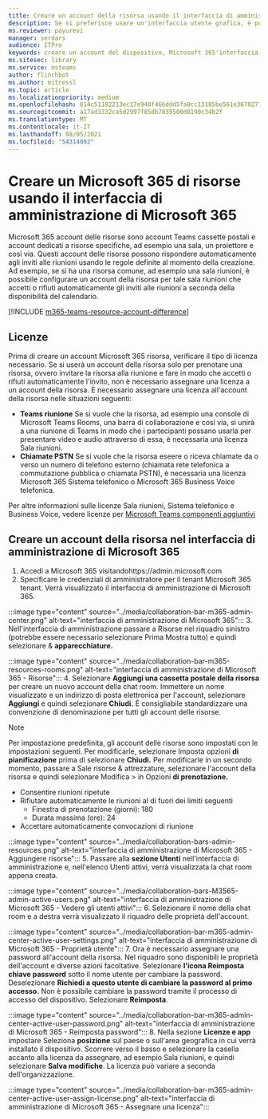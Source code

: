 ```yaml
---
title: Creare un account della risorsa usando il interfaccia di amministrazione di Microsoft 365
description: Se si preferisce usare un'interfaccia utente grafica, è possibile creare un account delle risorse per il Microsoft Teams Rooms e le barre di collaborazione per Microsoft Teams usando il centro Amministrazione Microsoft 365.
ms.reviewer: payurevi
manager: serdars
audience: ITPro
keywords: creare un account del dispositivo, Microsoft 365'interfaccia utente, interfaccia di amministrazione di Microsoft 365
ms.sitesec: library
ms.service: msteams
author: flinchbot
ms.author: mitressl
ms.topic: article
ms.localizationpriority: medium
ms.openlocfilehash: 014c51182213ec17e940f466ddd5fa0cc13185be561e3670277430ce78a054c2
ms.sourcegitcommit: a17ad3332ca5d2997f85db7835500d8190c34b2f
ms.translationtype: MT
ms.contentlocale: it-IT
ms.lasthandoff: 08/05/2021
ms.locfileid: "54314092"
---
```

# <a name="create-a-microsoft-365-resource-account-using-the-microsoft-365-admin-center"></a>Creare un Microsoft 365 di risorse usando il interfaccia di amministrazione di Microsoft 365

Microsoft 365 account delle risorse sono account Teams cassette postali e account dedicati a risorse specifiche, ad esempio una sala, un proiettore e così via. Questi account delle risorse possono rispondere automaticamente agli inviti alle riunioni usando le regole definite al momento della creazione. Ad esempio, se si ha una risorsa comune, ad esempio una sala riunioni, è possibile configurare un account della risorsa per tale sala riunioni che accetti o rifiuti automaticamente gli inviti alle riunioni a seconda della disponibilità del calendario.

<!-- The steps in this article show you how to set up a resource account using the Microsoft 365 admin center. If you'd rather use PowerShell to create resource accounts, [Create a resource account using the PowerShell](resource-account-ps.md). -->

[!INCLUDE [m365-teams-resource-account-difference](../includes/m365-teams-resource-account-difference.md)]

## <a name="licensing"></a>Licenze

Prima di creare un account Microsoft 365 risorsa, verificare il tipo di licenza necessario. Se si userà un account della risorsa solo per prenotare una risorsa, ovvero invitare la risorsa alla riunione e fare in modo che accetti o rifiuti automaticamente l'invito, non è necessario assegnare una licenza a un account della risorsa. È necessario assegnare una licenza all'account della risorsa nelle situazioni seguenti:

- **Teams riunione** Se si vuole che la risorsa, ad esempio una console di Microsoft Teams Rooms, una barra di collaborazione e così via, si unirà a una riunione di Teams in modo che i partecipanti possano usarla per presentare video e audio attraverso di essa, è necessaria una licenza Sala riunioni. 
- **Chiamate PSTN** Se si vuole che la risorsa eseere o riceva chiamate da o verso un numero di telefono esterno (chiamata rete telefonica a commutazione pubblica o chiamata PSTN), è necessaria una licenza Microsoft 365 Sistema telefonico o Microsoft 365 Business Voice telefonica.

Per altre informazioni sulle licenze Sala riunioni, Sistema telefonico e Business Voice, vedere licenze per [Microsoft Teams componenti aggiuntivi](../teams-add-on-licensing/microsoft-teams-add-on-licensing.md)

## <a name="create-a-resource-account-in-the-microsoft-365-admin-center"></a><a href="" id="create-device-acct-m365-admin-ctr"></a>Creare un account della risorsa nel interfaccia di amministrazione di Microsoft 365

1. Accedi a Microsoft 365 visitandohttps://admin.microsoft.com
2. Specificare le credenziali di amministratore per il tenant Microsoft 365 tenant. Verrà visualizzato il interfaccia di amministrazione di Microsoft 365.

:::image type="content" source="../media/collaboration-bar-m365-admin-center.png" alt-text="interfaccia di amministrazione di Microsoft 365":::
3. Nell'interfaccia di amministrazione  passare a Risorse nel riquadro  sinistro (potrebbe essere necessario selezionare Prima Mostra tutto) e quindi selezionare & **apparecchiature.**

:::image type="content" source="../media/collaboration-bar-m365-resources-rooms.png" alt-text="interfaccia di amministrazione di Microsoft 365 - Risorse":::
4. Selezionare **Aggiungi una cassetta postale della risorsa** per creare un nuovo account della chat room. Immettere un nome visualizzato e un indirizzo di posta elettronica per l'account, selezionare **Aggiungi** e quindi selezionare **Chiudi.** È consigliabile standardizzare una convenzione di denominazione per tutti gli account delle risorse.

> [!NOTE]
> Per impostazione predefinita, gli account delle risorse sono impostati con le impostazioni seguenti. Per modificarle, selezionare Imposta opzioni **di pianificazione** prima di selezionare **Chiudi.** Per modificarle in un secondo momento, passare a Sale risorse & attrezzature, selezionare l'account della risorsa e quindi selezionare Modifica  >  in Opzioni **di prenotazione.** 
>
> - Consentire riunioni ripetute
> - Rifiutare automaticamente le riunioni al di fuori dei limiti seguenti
>   - Finestra di prenotazione (giorni): 180
>   - Durata massima (ore): 24
> - Accettare automaticamente convocazioni di riunione

:::image type="content" source="../media/collaboration-bars-admin-resources.png" alt-text="interfaccia di amministrazione di Microsoft 365 - Aggiungere risorse":::
5. Passare alla **sezione Utenti** nell'interfaccia di amministrazione e, nell'elenco Utenti attivi, verrà visualizzata la chat room appena creata. 

:::image type="content" source="../media/collaboration-bars-M3565-admin-active-users.png" alt-text="interfaccia di amministrazione di Microsoft 365 - Vedere gli utenti attivi":::
6. Selezionare il nome della chat room e a destra verrà visualizzato il riquadro delle proprietà dell'account.

:::image type="content" source="../media/collaboration-bar-m365-admin-center-active-user-settings.png" alt-text="interfaccia di amministrazione di Microsoft 365 - Proprietà utente":::
7. Ora è necessario assegnare una password all'account della risorsa. Nel riquadro sono disponibili le proprietà dell'account e diverse azioni facoltative. Selezionare **l'icona Reimposta chiave password** sotto il nome utente per cambiare la password. Deselezionare **Richiedi a questo utente di cambiare la password al primo accesso.** Non è possibile cambiare la password tramite il processo di accesso del dispositivo. Selezionare **Reimposta**.

:::image type="content" source="../media/collaboration-bar-m365-admin-center-active-user-password.png" alt-text="interfaccia di amministrazione di Microsoft 365 - Reimposta password":::
8. Nella sezione **Licenze e app** impostare Seleziona **posizione** sul paese o sull'area geografica in cui verrà installato il dispositivo. Scorrere verso il basso e selezionare la casella accanto alla licenza da assegnare, ad esempio Sala riunioni, e quindi selezionare **Salva modifiche**. La licenza può variare a seconda dell'organizzazione.

:::image type="content" source="../media/collaboration-bar-m365-admin-center-active-user-assign-license.png" alt-text="interfaccia di amministrazione di Microsoft 365 - Assegnare una licenza":::
